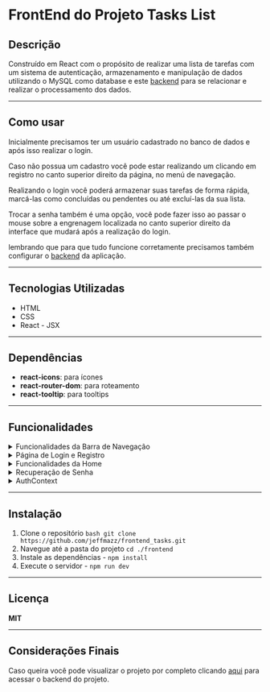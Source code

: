 # FrontEnd do Projeto Tasks List 

## Descrição
Construído em React com o propósito de realizar uma lista de tarefas com um sistema de autenticação, armazenamento e manipulação de dados utilizando o MySQL como database e este [backend](https://github.com/jeffmazz/backend_tasks) para se relacionar e realizar o processamento dos dados.

---

## Como usar

Inicialmente precisamos ter um usuário cadastrado no banco de dados e após isso realizar o login.

Caso não possua um cadastro você pode estar realizando um clicando em registro no canto superior direito da página, no menú de navegação.

Realizando o login você poderá armazenar suas tarefas de forma rápida, marcá-las como concluídas ou pendentes ou até excluí-las da sua lista.

Trocar a senha também é uma opção, você pode fazer isso ao passar o mouse sobre a engrenagem localizada no canto superior direito da interface que mudará após a realização do login.

lembrando que para que tudo funcione corretamente precisamos também configurar o [backend](https://github.com/jeffmazz/backend_tasks) da aplicação.

---

## Tecnologias Utilizadas
- HTML
- CSS
- React - JSX

---

## Dependências
- **react-icons**: para ícones
- **react-router-dom**: para roteamento
- **react-tooltip**: para tooltips

---

## Funcionalidades

<details>
    <summary> Funcionalidades da Barra de Navegação </summary>
    <ul>
        <li> Caso não esteja logado:
            <ul>
                <li> 🏠: Redirecionamento para a página de login </li>
                <li> <strong>Login:</strong> Acesso à página de login </li>
                <li> <strong>Register:</strong> Acesso à página de cadastro </li>
            </ul>
        </li>
        <li> Caso esteja logado:
            <ul>
                <li> 🏠: Acessar a página inicial (home) </li>
                <li> <strong>Perfil:</strong> Acesso às suas informações </li>
                <li> <strong>Sair:</strong> Realização de logout fornecido authContext </li>
                <li> ⚙️: Opções de alteração de senha e deletar conta
                   <ul>
                       <li> Alteração se senha
                           <ul>
                               <li> Após clicar na opção será enviado uma mensagem para o e-mail cadastrado contendo um link com token </li>
                               <li> Ao clicar no link você será direcionado para a página de alteração de senha </li>
                               <li> Caso você não esteja logado ao clicar no link você será redirecionado à página de login e ao realizar o login você voltará a pagina de alteração de senha para informar a senha antiga e a nova senha para fazer a atualização </li>
                               <li> Caso esteja logado você precisará apenas informar a antiga e nova senha para realizar a alteração </li>
                               <li> Caso ocorra algum erro durante o processo uma mensagem de erro será exibida na tela informando que a senha antiga não está correta ou que as novas senhas não batem </li>
                           </ul>
                       </li>
                   </ul>
                 </li>
            </ul>
        </li>
    </ul>
</details>

<details>
    <summary> Página de Login e Registro </summary>
    <ul>
        <li> Caso esteja logado:
            <ul>
                <li> Redirecionamento para a página inicial </li>
            </ul>
        </li>
         <li> Caso não esteja logado:
            <ul>
                <li> <strong>Login</strong>
                    <ul>
                        <li> Informar e-mail e senha para realização de Login </li>
                        <li> Caso as informações estejam incorretas uma mensagem de erro aparecerá na tela informando o erro ocorrido. Exemplo: Senha incorreta. </li>
                        <li> Caso estejam corretas um token será gerado no backend utilizando JWT e posteriormente devolvido ao front onde será armazenado no localStorage para autenticação </li>
                    </ul>
                </li>
                <li> <strong>Registro</strong>
                    <ul>
                        <li> Preencher o formulário com nome, e-mail, senha e confirmação de senha para realização de cadastro </li>
                        <li> Caso algum campo único já exista no banco de dados, uma mensagem de erro aparecerá na tela informando o erro ocorrido. Exemplo: E-mail já existente. </li>
                        <li> Caso esteja tudo certo um cadastro será realizado no banco de dados e um e-mail será enviado para o e-mail informado para a ativação da conta </li>
                    </ul>
                 </li>
            </ul>
        </li>
    </ul>
</details>

<details>
    <summary> Funcionalidades da Home </summary>
    <ul>
        <li> Caso não esteja logado:
          <ul>
            <li> Redirecionamento para a página de Login </li>
          </ul>
        <li> Caso esteja logado:
            <ul>
                <li> <strong>Adicionar tarefas:</strong> Clicando no botão adicionar ou apertando enter após preencher o campo de descrição de tarefa no centro da página </li>
                <li> <strong>Visualização das tarefas:</strong> Caso existam tarefas associadas à sua conta uma lista contendo todas as tarefas será exibida logo abaixo do campo de adição de tarefas </li>
                <li> <strong>Remover tarefas:</strong> Clicando no ícone 🗑️ presente no canto direto de cada tarefa </li>
                <li> <strong>Alternar entre tarefa concluída e pendente:</strong> Clicando no ícone ao lado da lixeira que alterna entre ✔️ e 🔄 </li>
            </ul>
        </li>
    </ul>
</details>

<details>
  <summary> Recuperação de Senha </summary>
  <ul>
      <li> Clique no botão Esqueci minha senha Localizado na página de login </li>
      <li> Você será redirecionado para uma página onde deverá informar seu e-mail </li>
      <li> Após informar uma mensagem será enviada para o seu e-mail contendo um link com token único </li>
      <li> Ao clicar no link você entrará em uma página onde pode criar uma nova senha para aquele e-mail </li>
  </ul>
</details>

<details>
  <summary> AuthContext </summary>
  <ul>
    <li> Verificar se o usuário está logado baseado no token gerado pelo Login presente no localStorage
      <ul>
        <li> Caso não exista um token ele definirá que o usuário não está autenticado </li>
      </ul>
    </li>
    <li> Decodifica o token fazendo uma chamdada ao backend e distribui às informações presentes nele para variáveis que serão distribuídas por toda a aplicação </li>
    <li> Função de Logout que remove o token presente no localStorage e atribui o usuário como não autenticado </li>
  </ul>
</details>

---

## Instalação
1. Clone o repositório ``` bash git clone https://github.com/jeffmazz/frontend_tasks.git ```
2. Navegue até a pasta do projeto ``` cd ./frontend ```
3. Instale as dependências - ``` npm install ```
4. Execute o servidor - ``` npm run dev ```

---

## Licença
**MIT**

---

## Considerações Finais
Caso queira você pode visualizar o projeto por completo clicando [aqui](https://github.com/jeffmazz/backend_tasks) para acessar o backend do projeto.
